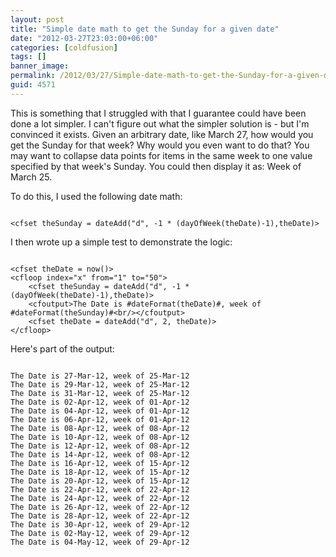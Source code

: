 ```yaml
---
layout: post
title: "Simple date math to get the Sunday for a given date"
date: "2012-03-27T23:03:00+06:00"
categories: [coldfusion]
tags: []
banner_image: 
permalink: /2012/03/27/Simple-date-math-to-get-the-Sunday-for-a-given-date
guid: 4571
---
```


This is something that I struggled with that I guarantee could have been done a lot simpler. I can't figure out what the simpler solution is - but I'm convinced it exists. Given an arbitrary date, like March 27, how would you get the Sunday for that week? Why would you even want to do that? You may want to collapse data points for items in the same week to one value specified by that week's Sunday. You could then display it as: Week of March 25.
<!--more-->
<p/>

To do this, I used the following date math:

<p/>

<code>
&lt;cfset theSunday = dateAdd("d", -1 * (dayOfWeek(theDate)-1),theDate)&gt;
</code>

<p/>

I then wrote up a simple test to demonstrate the logic:

<p/>

<code>
&lt;cfset theDate = now()&gt;
&lt;cfloop index="x" from="1" to="50"&gt;
	&lt;cfset theSunday = dateAdd("d", -1 * (dayOfWeek(theDate)-1),theDate)&gt;
	&lt;cfoutput&gt;The Date is #dateFormat(theDate)#, week of #dateFormat(theSunday)#&lt;br/&gt;&lt;/cfoutput&gt;
	&lt;cfset theDate = dateAdd("d", 2, theDate)&gt;
&lt;/cfloop&gt;
</code>

<p>

Here's part of the output:

<p>

<code>
The Date is 27-Mar-12, week of 25-Mar-12
The Date is 29-Mar-12, week of 25-Mar-12
The Date is 31-Mar-12, week of 25-Mar-12
The Date is 02-Apr-12, week of 01-Apr-12
The Date is 04-Apr-12, week of 01-Apr-12
The Date is 06-Apr-12, week of 01-Apr-12
The Date is 08-Apr-12, week of 08-Apr-12
The Date is 10-Apr-12, week of 08-Apr-12
The Date is 12-Apr-12, week of 08-Apr-12
The Date is 14-Apr-12, week of 08-Apr-12
The Date is 16-Apr-12, week of 15-Apr-12
The Date is 18-Apr-12, week of 15-Apr-12
The Date is 20-Apr-12, week of 15-Apr-12
The Date is 22-Apr-12, week of 22-Apr-12
The Date is 24-Apr-12, week of 22-Apr-12
The Date is 26-Apr-12, week of 22-Apr-12
The Date is 28-Apr-12, week of 22-Apr-12
The Date is 30-Apr-12, week of 29-Apr-12
The Date is 02-May-12, week of 29-Apr-12
The Date is 04-May-12, week of 29-Apr-12
</code>